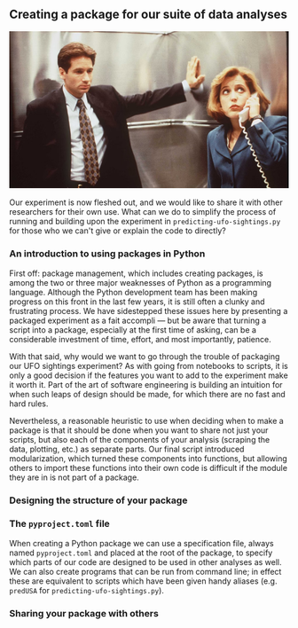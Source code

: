 ## Creating a package for our suite of data analyses ##

![](../resources/calling.jpg)

Our experiment is now fleshed out, and we would like to share it with other researchers for their own use. What can we
do to simplify the process of running and building upon the experiment in `predicting-ufo-sightings.py` for those who we
can't give or explain the code to directly?


### An introduction to using packages in Python ###

First off: package management, which includes creating packages, is among the two or three major weaknesses of Python as
a programming language. Although the Python development team has been making progress on this front in the last few
years, it is still often a clunky and frustrating process. We have sidestepped these issues here by presenting a
packaged experiment as a fait accompli — but be aware that turning a script into a package, especially at the first time
of asking, can be a considerable investment of time, effort, and most importantly, patience.

With that said, why would we want to go through the trouble of packaging our UFO sightings experiment? As with going
from notebooks to scripts, it is only a good decision if the features you want to add to the experiment make it worth
it. Part of the art of software engineering is building an intuition for when such leaps of design should be made, for
which there are no fast and hard rules.

Nevertheless, a reasonable heuristic to use when deciding when to make a package is that it should be done when you want
to share not just your scripts, but also each of the components of your analysis (scraping the data, plotting, etc.) as
separate parts. Our final script introduced modularization, which turned these components into functions, but allowing
others to import these functions into their own code is difficult if the module they are in is not part of a package.


### Designing the structure of your package ###


### The `pyproject.toml` file ###

When creating a Python package we can use a specification file, always named `pyproject.toml` and placed at the root of
the package, to specify which parts of our code are designed to be used in other analyses as well. We can also create
programs that can be run from command line; in effect these are equivalent to scripts which have been given handy
aliases (e.g. `predUSA` for `predicting-ufo-sightings.py`).


### Sharing your package with others ###

